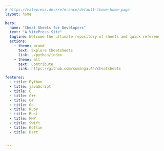 ```yaml
---
# https://vitepress.dev/reference/default-theme-home-page
layout: home

hero:
  name: "Cheat Sheets for Developers"
  text: "A VitePress Site"
  tagline: Welcome the ultimate repository of sheets and quick references meticulously crafted by the open community boost your productivity.
  actions:
    - theme: brand
      text: Explore Cheatsheets
      link: ./python/index
    - theme: alt
      text: Contribute 
      link: https://github.com/sumangal44/cheatsheets

features:
  - title: Python
  - title: javaScript
  - title: C
  - title: C++
  - title: C#
  - title: Go
  - title: Ruby
  - title: Rust
  - title: PHP
  - title: Swift
  - title: Kotlin
  - title: Dart


---
```


